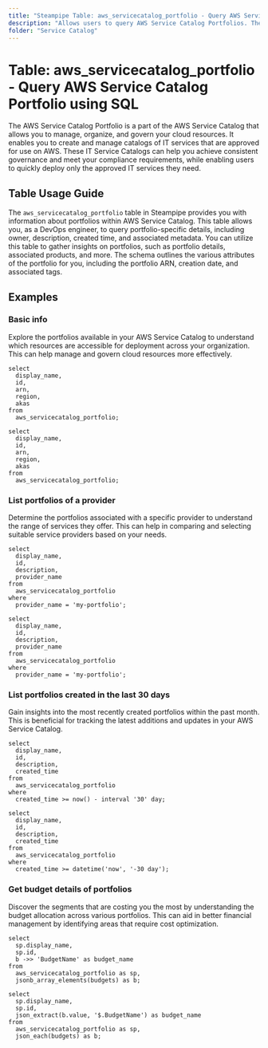 ```yaml
---
title: "Steampipe Table: aws_servicecatalog_portfolio - Query AWS Service Catalog Portfolio using SQL"
description: "Allows users to query AWS Service Catalog Portfolios. The aws_servicecatalog_portfolio table in Steampipe provides information about portfolios within AWS Service Catalog. This table allows DevOps engineers to query portfolio-specific details, including owner, description, created time, and associated metadata. Users can utilize this table to gather insights on portfolios, such as portfolio details, associated products, and more. The schema outlines the various attributes of the portfolio, including the portfolio ARN, creation date, and associated tags."
folder: "Service Catalog"
---
```


# Table: aws_servicecatalog_portfolio - Query AWS Service Catalog Portfolio using SQL

The AWS Service Catalog Portfolio is a part of the AWS Service Catalog that allows you to manage, organize, and govern your cloud resources. It enables you to create and manage catalogs of IT services that are approved for use on AWS. These IT Service Catalogs can help you achieve consistent governance and meet your compliance requirements, while enabling users to quickly deploy only the approved IT services they need.

## Table Usage Guide

The `aws_servicecatalog_portfolio` table in Steampipe provides you with information about portfolios within AWS Service Catalog. This table allows you, as a DevOps engineer, to query portfolio-specific details, including owner, description, created time, and associated metadata. You can utilize this table to gather insights on portfolios, such as portfolio details, associated products, and more. The schema outlines the various attributes of the portfolio for you, including the portfolio ARN, creation date, and associated tags.

## Examples

### Basic info
Explore the portfolios available in your AWS Service Catalog to understand which resources are accessible for deployment across your organization. This can help manage and govern cloud resources more effectively.

```sql+postgres
select
  display_name,
  id,
  arn,
  region,
  akas
from
  aws_servicecatalog_portfolio;
```

```sql+sqlite
select
  display_name,
  id,
  arn,
  region,
  akas
from
  aws_servicecatalog_portfolio;
```

### List portfolios of a provider
Determine the portfolios associated with a specific provider to understand the range of services they offer. This can help in comparing and selecting suitable service providers based on your needs.

```sql+postgres
select
  display_name,
  id,
  description,
  provider_name
from
  aws_servicecatalog_portfolio
where
  provider_name = 'my-portfolio';
```

```sql+sqlite
select
  display_name,
  id,
  description,
  provider_name
from
  aws_servicecatalog_portfolio
where
  provider_name = 'my-portfolio';
```

### List portfolios created in the last 30 days
Gain insights into the most recently created portfolios within the past month. This is beneficial for tracking the latest additions and updates in your AWS Service Catalog.

```sql+postgres
select
  display_name,
  id,
  description,
  created_time
from
  aws_servicecatalog_portfolio
where
  created_time >= now() - interval '30' day;
```

```sql+sqlite
select
  display_name,
  id,
  description,
  created_time
from
  aws_servicecatalog_portfolio
where
  created_time >= datetime('now', '-30 day');
```

### Get budget details of portfolios
Discover the segments that are costing you the most by understanding the budget allocation across various portfolios. This can aid in better financial management by identifying areas that require cost optimization.

```sql+postgres
select
  sp.display_name,
  sp.id,
  b ->> 'BudgetName' as budget_name
from
  aws_servicecatalog_portfolio as sp,
  jsonb_array_elements(budgets) as b;
```

```sql+sqlite
select
  sp.display_name,
  sp.id,
  json_extract(b.value, '$.BudgetName') as budget_name
from
  aws_servicecatalog_portfolio as sp,
  json_each(budgets) as b;
```